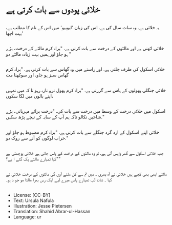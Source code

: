 # خلائی پودوں سے بات کرتی ہے

##
یہ  خلائی ہے. وہ سات سال کی  ہے.  اس کی زبان 'لبوبیو' میں  اس کے نام کا مطلب ہے، بہت اچھا'

##
خلائی اٹھتی ہے اور مالٹوں کے درخت سے بات کرتی ہے. "براہ کرم مالٹے کے درخت، بڑے ہو جاؤ اور ہمیں بہت زیادہ مالٹے دو "

##
خلائی اسکول کی طرف چلتی ہے. اور راستے میں وہ گھاس سے بات کرتی ہے. "براہ کرم گھاس سبز ہو جاو، اور سوکھنا مت

##
خلائی جنگلی پھولوں کے پاس سے گزرتی ہے. "براہ کرم پھول ترو تازہ رہو تا کہ میں تمہیں اپنے بالوں میں لگا سکوں،

##
اسکول میں خلائی  درخت کے وسط میں درخت سے بات کی. "درخت برائے مہربانی، بڑے شاخیں نکالو تاکہ ہم آپ کے سایہ کے نیچے پڑھ سکیں."

##
خلائی اپنے اسکول کے ارد گرد جنگلے سے بات کرتی ہے. "براہ کرم مضبوط ہو جاؤ اور خراب لوگوں کو آنے سے روک دو."

##
جب خلائی اسکول سے گھر واپس آتی ہے، تو وہ مالٹوں کے درخت کے پاس جاتی ہے  خلائی پوچھتی ہے "کیا تمہارے مالٹے پک گئے ا ہے؟"

##
مالتے ابھی بھی کچے ہیں خلائی نے آہ بھری ۔ میں تم سے کل ملنے آوں گی مالٹوں کے درخت خلائی نے کہا ۔ شائد تٓب تمہارے پاس میرے لیے ایک رس بھرا مالٹا مو جو د ہو۔

##
* License: [CC-BY]
* Text: Ursula Nafula
* Illustration: Jesse Pietersen
* Translation: Shahid Abrar-ul-Hassan
* Language: ur
